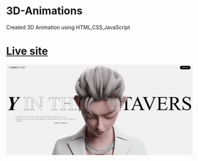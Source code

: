 # 3D-Animations
Created 3D Animation using HTML,CSS,JavaScript

# [Live site](https://cyberfiction-scroll-animated.netlify.app/)

![Image Of Landing Page](./CYBERFICTION-IMAGES/Screenshot%202023-05-07%20232230.png)
